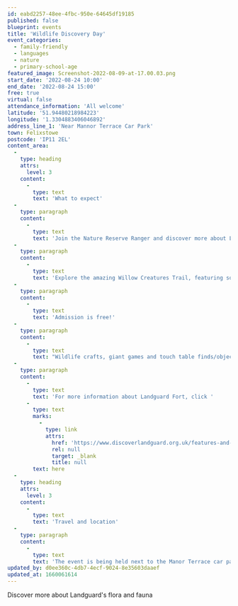 ```yaml
---
id: eabd2257-48ee-4fbc-950e-64645df19185
published: false
blueprint: events
title: 'Wildlife Discovery Day'
event_categories:
  - family-friendly
  - languages
  - nature
  - primary-school-age
featured_image: Screenshot-2022-08-09-at-17.00.03.png
start_date: '2022-08-24 10:00'
end_date: '2022-08-24 15:00'
free: true
virtual: false
attendance_information: 'All welcome'
latitude: '51.94480218984223'
longitude: '1.3304883406046892'
address_line_1: 'Near Mannor Terrace Car Park'
town: Felixstowe
postcode: 'IP11 2EL'
content_area:
  -
    type: heading
    attrs:
      level: 3
    content:
      -
        type: text
        text: 'What to expect'
  -
    type: paragraph
    content:
      -
        type: text
        text: 'Join the Nature Reserve Ranger and discover more about Landguard’s flora and fauna.'
  -
    type: paragraph
    content:
      -
        type: text
        text: 'Explore the amazing Willow Creatures Trail, featuring some of the bugs and beasties which can be spotted at the reserve.'
  -
    type: paragraph
    content:
      -
        type: text
        text: 'Admission is free!'
  -
    type: paragraph
    content:
      -
        type: text
        text: "Wildlife crafts, giant games and touch table finds/objects. You can also build a bug box for your\_\_garden at home for a small charge to cover materials ( £5 per person, cash only)."
  -
    type: paragraph
    content:
      -
        type: text
        text: 'For more information about Landguard Fort, click '
      -
        type: text
        marks:
          -
            type: link
            attrs:
              href: 'https://www.discoverlandguard.org.uk/features-and-stories/summer-fun-at-landguard/'
              rel: null
              target: _blank
              title: null
        text: here
  -
    type: heading
    attrs:
      level: 3
    content:
      -
        type: text
        text: 'Travel and location'
  -
    type: paragraph
    content:
      -
        type: text
        text: 'The event is being held next to the Manor Terrace car park, IP11 2EL'
updated_by: d0ee360c-4db7-4ecf-9024-8e35603daaef
updated_at: 1660061614
---
```

Discover more about Landguard's flora and fauna